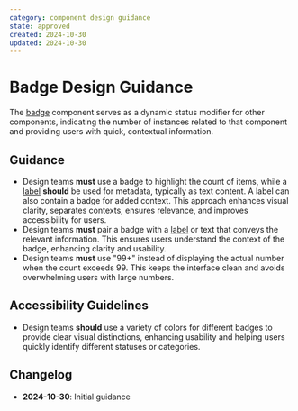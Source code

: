 ```yaml
---
category: component design guidance
state: approved
created: 2024-10-30
updated: 2024-10-30
---
```


# Badge Design Guidance

The [badge](https://clarity.design/documentation/badge) component serves as a dynamic status modifier for other components, indicating the number of instances related to that component and providing users with quick, contextual information.

## Guidance

- Design teams **must** use a badge to highlight the count of items, while a [label](https://clarity.design/documentation/label) **should** be used for metadata, typically as text content. A label can also contain a badge for added context. This approach enhances visual clarity, separates contexts, ensures relevance, and improves accessibility for users.
- Design teams **must** pair a badge with a [label](https://clarity.design/documentation/label) or text that conveys the relevant information. This ensures users understand the context of the badge, enhancing clarity and usability.
- Design teams **must** use "99+" instead of displaying the actual number when the count exceeds 99. This keeps the interface clean and avoids overwhelming users with large numbers.

## Accessibility Guidelines

- Design teams **should** use a variety of colors for different badges to provide clear visual distinctions, enhancing usability and helping users quickly identify different statuses or categories.

## Changelog

- **2024-10-30**: Initial guidance

